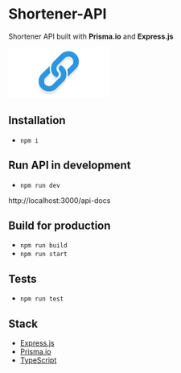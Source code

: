 # Shortener-API

Shortener API built with **Prisma.io** and **Express.js**

<img style="width:200px" src="https://github.com/mtorre4580/shortener-api/blob/main/shortener.png" alt="shortener-api">

## Installation

- `npm i`

## Run API in development

- `npm run dev`

http://localhost:3000/api-docs

## Build for production

- `npm run build`
- `npm run start`

## Tests

- `npm run test`

## Stack

- [Express.js](https://expressjs.com/)
- [Prisma.io](https://www.prisma.io/)
- [TypeScript](https://www.typescriptlang.org/)

